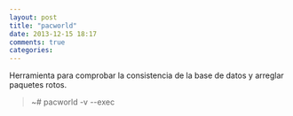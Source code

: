 ```yaml
---
layout: post
title: "pacworld"
date: 2013-12-15 18:17
comments: true
categories: 
---
```

Herramienta para comprobar la consistencia de la base de datos y arreglar paquetes rotos.

>~# pacworld -v --exec


